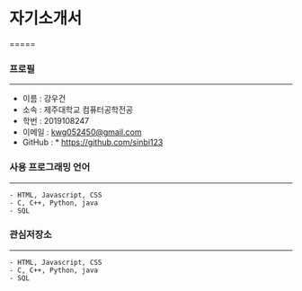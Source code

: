 # 자기소개서
=====

### 프로필
-----
- 이름 : 강우건
- 소속 : 제주대학교 컴퓨터공학전공
- 학번 : 2019108247
- 이메일 : kwg052450@gmail.com
- GitHub : * https://github.com/sinbi123


### 사용 프로그래밍 언어
-----
```
- HTML, Javascript, CSS
- C, C++, Python, java
- SQL
```

### 관심저장소
-----
```
- HTML, Javascript, CSS
- C, C++, Python, java
- SQL
```
